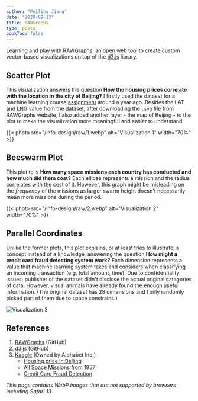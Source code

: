 ```yaml
---
author: "Peiling Jiang"
date: "2020-09-13"
title: RAWGraphs
type: posts
bookToc: false
---
```


Learning and play with RAWGraphs, an open web tool to create custom vector-based visualizations on top of the [d3.js](https://github.com/d3/d3) library.

## Scatter Plot

This visualization answers the question **How the housing prices correlate with the location in the city of Beijing?** I firstly used the dataset for a machine learning course [assignment](/posts/f19/machine-learning-for-the-arts/more/housing-price) around a year ago. Besides the LAT and LNG value from the dataset, after downloading the `.svg` file from RAWGraphs website, I also added another layer - the map of Beijing - to the plot to make the visualization more meaningful and easier to understand.

{{< photo src="/info-design/raw/1.webp" alt="Visualization 1" width="70%" >}}

## Beeswarm Plot

This plot tells **How many space missions each country has conducted and how much did them cost?** Each ellipse represents a mission and the radius correlates with the cost of it. However, this graph might be misleading on the _frequency_ of the missions as larger swarm height doesn't necessarily mean more missions during the period.

{{< photo src="/info-design/raw/2.webp" alt="Visualization 2" width="70%" >}}

## Parallel Coordinates

Unlike the former plots, this plot explains, or at least tries to illustrate, a concept instead of a knowledge, answering the question **How might a credit card fraud detecting system work?** Each dimension represents a value that machine learning system takes and considers when classifying an incoming transaction (e.g. total amount, time). Due to confidentiality issues, publisher of the dataset didn't disclose the actual original catagories of data. However, visual animals have already found the enough useful information. (The original dataset has 28 dimensions and I only randomly picked part of them due to space constrains.)

![Visualization 3](/info-design/raw/3.svg)

## References

1. [RAWGraphs](https://github.com/densitydesign/raw) (GitHub)
2. [d3.js](https://github.com/d3/d3) (GitHub)
3. [Kaggle](https://www.kaggle.com/) (Owned by Alphabet Inc.)
   - [Housing price in Beijing](https://www.kaggle.com/ruiqurm/lianjia)
   - [All Space Missions from 1957](https://www.kaggle.com/agirlcoding/all-space-missions-from-1957)
   - [Credit Card Fraud Detection](https://www.kaggle.com/mlg-ulb/creditcardfraud)

_This page contains WebP images that are not supported by browsers including Safari 13._
